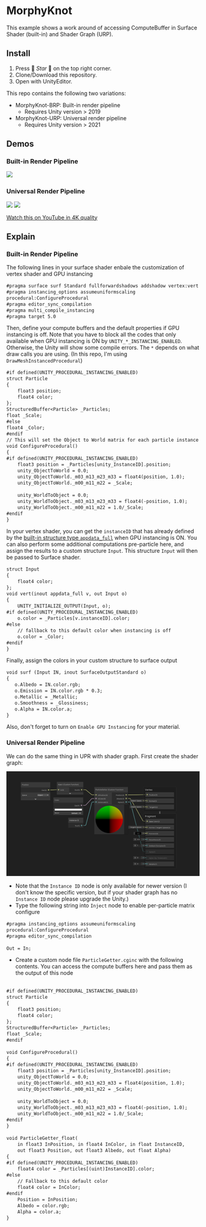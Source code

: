 # MorphyKnot
This example shows a work around of accessing ComputeBuffer in Surface Shader (built-in) and Shader Graph (URP). 


## Install

1. Press :star2: *Star* :star2: on the top right corner.
2. Clone/Download this repository.
3. Open with UnityEditor.

This repo contains the following two variations:
* MorphyKnot-BRP: Built-in render pipeline
    * Requires Unity version > 2019
* MorphyKnot-URP: Universal render pipeline
    * Requires Unity version > 2021

## Demos

### Built-in Render Pipeline
![](https://github.com/Ending2015a/MorphyKnot/blob/master/assets/brp.gif)


### Universal Render Pipeline
![](https://github.com/Ending2015a/MorphyKnot/blob/master/assets/urp.gif)
![](https://github.com/Ending2015a/MorphyKnot/blob/master/assets/urp-morph.gif)

[Watch this on YouTube in 4K quality](https://youtu.be/VzoO9lDk2UU)

## Explain

### Built-in Render Pipeline

The following lines in your surface shader enbale the customization of vertex shader and GPU instancing
```
#pragma surface surf Standard fullforwardshadows addshadow vertex:vert
#pragma instancing_options assumeuniformscaling procedural:ConfigureProcedural
#pragma editor_sync_compilation
#pragma multi_compile_instancing
#pragma target 5.0
```

Then, define your compute buffers and the default properties if GPU instancing is off. Note that you have to block all the codes that only available when GPU instancing is ON by `UNITY_*_INSTANCING_ENABLED`. Otherwise, the Unity will show some compile errors. The `*` depends on what draw calls you are using. (In this repo, I'm using `DrawMeshInstancedProcedural`)
```hlsl
#if defined(UNITY_PROCEDURAL_INSTANCING_ENABLED)
struct Particle
{
    float3 position;
    float4 color;
};
StructuredBuffer<Particle> _Particles;
float _Scale;
#else
float4 _Color;
#endif
// This will set the Object to World matrix for each particle instance
void ConfigureProcedural()
{
#if defined(UNITY_PROCEDURAL_INSTANCING_ENABLED)
    float3 position = _Particles[unity_InstanceID].position;
    unity_ObjectToWorld = 0.0;
    unity_ObjectToWorld._m03_m13_m23_m33 = float4(position, 1.0);
    unity_ObjectToWorld._m00_m11_m22 = _Scale;

    unity_WorldToObject = 0.0;
    unity_WorldToObject._m03_m13_m23_m33 = float4(-position, 1.0);
    unity_WorldToObject._m00_m11_m22 = 1.0/_Scale;
#endif
}
```

In your vertex shader, you can get the `instanceID` that has already defined by the [built-in structure type `appdata_full`](https://github.com/TwoTailsGames/Unity-Built-in-Shaders/blob/master/CGIncludes/UnityCG.cginc#L82) when GPU instancing is ON. You can also perform some additional computations pre-particle here, and assign the results to a custom structure `Input`. This structure `Input` will then be passed to Surface shader.
```hlsl
struct Input
{
    float4 color;
};
void vert(inout appdata_full v, out Input o)
{
    UNITY_INITIALIZE_OUTPUT(Input, o);
#if defined(UNITY_PROCEDURAL_INSTANCING_ENABLED)
    o.color = _Particles[v.instanceID].color;
#else
    // fallback to this default color when instancing is off
    o.color = _Color;
#endif
}
```

Finally, assign the colors in your custom structure to surface output
```hlsl
void surf (Input IN, inout SurfaceOutputStandard o)
{
   o.Albedo = IN.color.rgb;
   o.Emission = IN.color.rgb * 0.3;
   o.Metallic = _Metallic;
   o.Smoothness = _Glossiness;
   o.Alpha = IN.color.a;
}
```

Also, don't forget to turn on `Enable GPU Instancing` for your material.

### Universal Render Pipeline

We can do the same thing in UPR with shader graph. First create the shader graph:

![](https://github.com/Ending2015a/MorphyKnot/blob/master/assets/graph.png)

* Note that the `Instance ID` node is only available for newer version (I don't know the specific version, but if your shader graph has no `Instance ID` node please upgrade the Unity.)
* Type the following string into `Inject` node to enable per-particle matrix configure
```hlsl
#pragma instancing_options assumeuniformscaling procedural:ConfigureProcedural
#pragma editor_sync_compilation

Out = In;
```
* Create a custom node file `ParticleGetter.cginc` with the following contents. You can access the compute buffers here and pass them as the output of this node
```hlsl

#if defined(UNITY_PROCEDURAL_INSTANCING_ENABLED)
struct Particle
{
    float3 position;
    float4 color;
};
StructuredBuffer<Particle> _Particles;
float _Scale;
#endif

void ConfigureProcedural()
{
#if defined(UNITY_PROCEDURAL_INSTANCING_ENABLED)
    float3 position = _Particles[unity_InstanceID].position;
    unity_ObjectToWorld = 0.0;
    unity_ObjectToWorld._m03_m13_m23_m33 = float4(position, 1.0);
    unity_ObjectToWorld._m00_m11_m22 = _Scale;

    unity_WorldToObject = 0.0;
    unity_WorldToObject._m03_m13_m23_m33 = float4(-position, 1.0);
    unity_WorldToObject._m00_m11_m22 = 1.0/_Scale;
#endif
}

void ParticleGetter_float(
    in float3 InPosition, in float4 InColor, in float InstanceID,
    out float3 Position, out float3 Albedo, out float Alpha)
{
#if defined(UNITY_PROCEDURAL_INSTANCING_ENABLED)
    float4 color = _Particles[(uint)InstanceID].color;
#else
    // Fallback to this default color
    float4 color = InColor;
#endif
    Position = InPosition;
    Albedo = color.rgb;
    Alpha = color.a;
}
```



